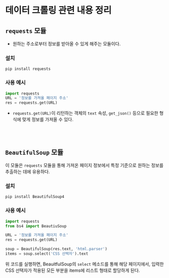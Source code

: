 # 데이터 크롤링 관련 내용 정리

## `requests` 모듈

- 원하는 주소로부터 정보를 받아올 수 있게 해주는 모듈이다.

### 설치

`pip install requests`

### 사용 예시

```python
import requests
URL = '정보를 가져올 페이지 주소'
res = requests.get(URL)
```

- `requests.get(URL)`이 리턴하는 객체의 `text` 속성, `get_json()` 등으로 필요한 형식에 맞게 정보를 가져올 수 있다.

<br><br>

## `BeautifulSoup` 모듈

이 모듈은 `requests` 모듈을 통해 가져온 페이지 정보에서 특정 기준으로 원하는 정보를 추출하는 데에 유용하다.

### 설치

`pip install BeautifulSoup4`

### 사용 예시

```python
import requests
from bs4 import BeautiuSoup

URL = '정보를 가져올 페이지 주소'
res = requests.get(URL)

soup = BeautifulSoup(res.text, 'html.parser')
items = soup.select('CSS 선택자').text
```

위 코드를 실행하면, BeauitfulSoup의 `select` 메소드를 통해 해당 페이지에서, 입력한 CSS 선택자가 적용된 모든 부분을 items에 리스트 형태로 할당하게 된다.
